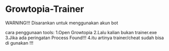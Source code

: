 # Growtopia-Trainer
WARNING!!!
Disarankan untuk menggunakan akun bot

cara penggunaan tools:
1.Open Growtopia
2.Lalu kalian bukan trainer.exe
3.Jika ada peringatan Process Found!!!
4.itu artinya trainer/cheat sudah bisa di gunakan !!!
